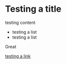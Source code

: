 # Testing a title

testing content

- testing a list
- testing a list

Great

[testing a link](https://google.com)
